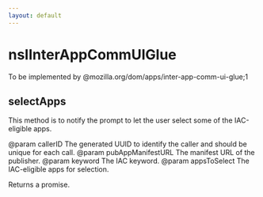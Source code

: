 ```yaml
---
layout: default
---
```


# nsIInterAppCommUIGlue #

To be implemented by @mozilla.org/dom/apps/inter-app-comm-ui-glue;1


## selectApps ##

This method is to notify the prompt to let the user select some of the
IAC-eligible apps.

@param callerID           The generated UUID to identify the caller and
                          should be unique for each call.
@param pubAppManifestURL  The manifest URL of the publisher.
@param keyword            The IAC keyword.
@param appsToSelect       The IAC-eligible apps for selection.

Returns a promise.

